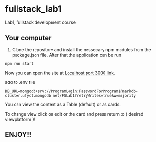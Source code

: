 # fullstack_lab1
Lab1, fullstack development course

## Your computer
1. Clone the repository and install the nessecary npm modules from the package.json file.
After that the application can be run 
```
npm run start
```
Now you can open the site at [Localhost port 3000 link](http://localhost:3000/).


add to .env file

```
DB_URL=mongodb+srv://ProgramLogin:PasswordForProgram1@markdb-cluster.ufyct.mongodb.net/FSLab1?retryWrites=true&w=majority
```

You can view the content as a Table (default) or as cards.

To change view click on edit or the card and press return to ( desired viewplatform )!

## ENJOY!!